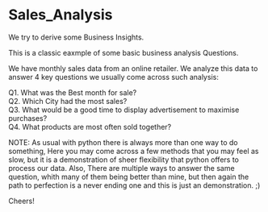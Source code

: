 # Sales_Analysis
We try to derive some Business Insights.

This is a classic eaxmple of some basic business analysis Questions.

We have monthly sales data from an online retailer. 
We analyze this data to answer 4 key questions we usually come across such analysis:

Q1. What was the Best month for sale?<br>
Q2. Which City had the most sales?<br>
Q3. What would be a good time to display advertisement to maximise purchases?<br>
Q4. What products are most often sold together?<br>


NOTE: As usual with python there is always more than one way to do something, Here you may come across a few methods that you may feel as slow,
but it is a demonstration of sheer flexibility that python offers to process our data.
Also, There are multiple ways to answer the same question, whith many of them being better than mine, but then again the path to perfection is a never ending one
and this is just an demonstration. ;)

Cheers!
